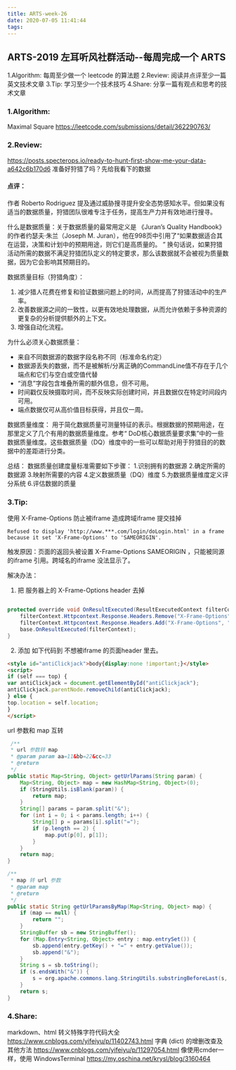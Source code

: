 ```yaml
---
title: ARTS-week-26
date: 2020-07-05 11:41:44
tags:
---
```



## ARTS-2019 左耳听风社群活动--每周完成一个 ARTS
1.Algorithm: 每周至少做一个 leetcode 的算法题
2.Review: 阅读并点评至少一篇英文技术文章
3.Tip: 学习至少一个技术技巧
4.Share: 分享一篇有观点和思考的技术文章

### 1.Algorithm:

Maximal Square https://leetcode.com/submissions/detail/362290763/

### 2.Review:

https://posts.specterops.io/ready-to-hunt-first-show-me-your-data-a642c6b170d6
准备好狩猎了吗？先给我看下的数据

#### 点评：


作者 Roberto Rodriguez 提及通过威胁搜寻提升安全态势感知水平。但如果没有适当的数据质量，狩猎团队很难专注于任务，提高生产力并有效地进行搜寻。

什么是数据质量：关于数据质量的最常用定义是 《Juran’s Quality Handbook》 的作者约瑟夫·朱兰（Joseph M. Juran），他在998页中引用了“如果数据适合其在运营，决策和计划中的预期用途，则它们是高质量的。 ” 换句话说，如果狩猎活动所需的数据不满足狩猎团队定义的特定要求，那么该数据就不会被视为质量数据，因为它会影响其预期目的。

数据质量目标（狩猎角度）：
1. 减少猎人花费在修复和验证数据问题上的时间，从而提高了狩猎活动中的生产率。
2. 改善数据源之间的一致性，以更有效地处理数据，从而允许依赖于多种资源的更复杂的分析提供额外的上下文。
3. 增强自动化流程。

为什么必须关心数据质量：
- 来自不同数据源的数据字段名称不同（标准命名约定） 
- 数据源丢失的数据，而不是被解析/分离正确的CommandLine值不存在于几个端点和它们与空白或空值代替
- “消息”字段包含堆叠所需的额外信息，但不可用。
- 时间戳仅反映摄取时间，而不反映实际创建时间，并且数据仅在特定时间段内可用。
- 端点数据仅可从高价值目标获得，并且仅一周。

数据质量维度：
用于简化数据质量可测量特征的表示。根据数据的预期用途，在那里定义了几个有用的数据质量维度。参考“ DoD核心数据质量要求集”中的一些数据质量维度。这些数据质量（DQ）维度中的一些可以帮助对用于狩猎目的的数据中的差距进行分类。

总结：
数据质量创建度量标准需要如下步骤：
1.识别拥有的数据源
2.确定所需的数据源
3.映射所需要的内容
4.定义数据质量（DQ）维度
5.为数据质量维度定义评分系统
6.评估数据的质量

### 3.Tip:


使用 X-Frame-Options 防止被iframe 造成跨域iframe 提交挂掉

```shell
Refused to display 'http://www.***.com/login/doLogin.html' in a frame because it set 'X-Frame-Options' to 'SAMEORIGIN'. 
```

触发原因：页面的返回头被设置 X-Frame-Options SAMEORIGIN ，只能被同源的iframe 引用。跨域名的iframe 没法显示了。

解决办法：

1. 把 服务器上的 X-Frame-Options header 去掉

```java

protected override void OnResultExecuted(ResultExecutedContext filterContext) {
	filterContext.Httpcontext.Response.Headers.Remove("X-Frame-Options");
	filterContext.Httpcontext.Response.Headers.Add("X-Frame-Options", "ALLOWALL");
	base.OnResultExecuted(filterContext);
}

```

2. 添加 如下代码到 不想被iframe 的页面header 里去。

```html
<style id="antiClickjack">body{display:none !important;}</style>
<script>
if (self === top) {
var antiClickjack = document.getElementById("antiClickjack");
antiClickjack.parentNode.removeChild(antiClickjack);
} else {
top.location = self.location;
}
</script>
```

url 参数和 map 互转

```java
 /**
 * url 参数转 map
 * @param param aa=11&bb=22&cc=33
 * @return
 */
public static Map<String, Object> getUrlParams(String param) {
	Map<String, Object> map = new HashMap<String, Object>(0);
	if (StringUtils.isBlank(param)) {
		return map;
	}
	String[] params = param.split("&");
	for (int i = 0; i < params.length; i++) {
		String[] p = params[i].split("=");
		if (p.length == 2) {
			map.put(p[0], p[1]);
		}
	}
	return map;
}

/**
 * map 转 url 参数
 * @param map
 * @return
 */
public static String getUrlParamsByMap(Map<String, Object> map) {
	if (map == null) {
		return "";
	}
	StringBuffer sb = new StringBuffer();
	for (Map.Entry<String, Object> entry : map.entrySet()) {
		sb.append(entry.getKey() + "=" + entry.getValue());
		sb.append("&");
	}
	String s = sb.toString();
	if (s.endsWith("&")) {
		s = org.apache.commons.lang.StringUtils.substringBeforeLast(s, "&");
	}
	return s;
}
```

### 4.Share:

markdown、html 转义特殊字符代码大全
https://www.cnblogs.com/yifeiyu/p/11402743.html
字典 (dict) 的增删改查及其他方法
https://www.cnblogs.com/yifeiyu/p/11297054.html
像使用cmder一样，使用 WindowsTerminal
https://my.oschina.net/krysl/blog/3160464